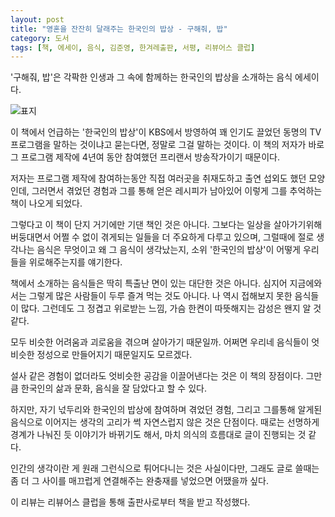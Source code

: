 ```yaml
---
layout: post
title: "영혼을 잔잔히 달래주는 한국인의 밥상 - 구해줘, 밥"
category: 도서
tags: [책, 에세이, 음식, 김준영, 한겨레출판, 서평, 리뷰어스 클럽]
---
```


'구해줘, 밥'은
각팍한 인생과 그 속에 함께하는 한국인의 밥상을 소개하는 음식 에세이다.

![표지](https://images2.imgbox.com/27/0a/A6gKbN0s_o.jpg)

이 책에서 언급하는 '한국인의 밥상'이
KBS에서 방영하여 꽤 인기도 끌었던 동명의 TV 프로그램을 말하는 것이냐고 묻는다면,
정말로 그걸 말하는 것이다.
이 책의 저자가 바로 그 프로그램 제작에 4년여 동안 참여했던 프리랜서 방송작가이기 때문이다.

저자는 프로그램 제작에 참여하는동안 직접 여러곳을 취재도하고 출연 섭외도 했던 모양인데,
그러면서 겪었던 경험과 그를 통해 얻은 레시피가 남아있어
이렇게 그를 추억하는 책이 나오게 되었다.

그렇다고 이 책이 단지 거기에만 기댄 책인 것은 아니다.
그보다는 일상을 살아가기위해 버둥대면서 어쩔 수 없이 겪게되는 일들을 더 주요하게 다루고 있으며,
그럴때에 절로 생각나는 음식은 무엇이고 왜 그 음식이 생각났는지,
소위 '한국인의 밥상'이 어떻게 우리들을 위로해주는지를 얘기한다.

책에서 소개하는 음식들은 딱히 특출난 면이 있는 대단한 것은 아니다.
심지어 지금에와서는 그렇게 많은 사람들이 두루 즐겨 먹는 것도 아니다.
나 역시 접해보지 못한 음식들이 많다.
그런데도 그 정겹고 위로받는 느낌, 가슴 한켠이 따뜻해지는 감성은 왠지 알 것 같다.

모두 비슷한 어려움과 괴로움을 겪으며 살아가기 때문일까.
어쩌면 우리네 음식들이 엇비슷한 정성으로 만들어지기 때문일지도 모르겠다.

설사 같은 경험이 없더라도 엇비슷한 공감을 이끌어낸다는 것은 이 책의 장점이다.
그만큼 한국인의 삶과 문화, 음식을 잘 담았다고 할 수 있다.

하지만, 자기 넋두리와 한국인의 밥상에 참여하며 겪었던 경험,
그리고 그를통해 알게된 음식으로 이어지는 생각의 고리가 썩 자연스럽지 않은 것은 단점이다.
때로는 선명하게 경계가 나눠진 듯 이야기가 바뀌기도 해서,
마치 의식의 흐름대로 글이 진행되는 것 같다.

인간의 생각이란 게 원래 그런식으로 튀어다니는 것은 사실이다만,
그래도 글로 쓸때는 좀 더 그 사이를 매끄럽게 연결해주는 완충재를 넣었으면 어땠을까 싶다.



<div class="im im-info">
이 리뷰는 리뷰어스 클럽을 통해 출판사로부터 책을 받고 작성했다.
</div>
